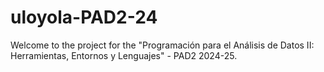 # uloyola-PAD2-24

Welcome to the project for the "Programación para el Análisis de Datos II: Herramientas, Entornos y Lenguajes" - PAD2 2024-25.
